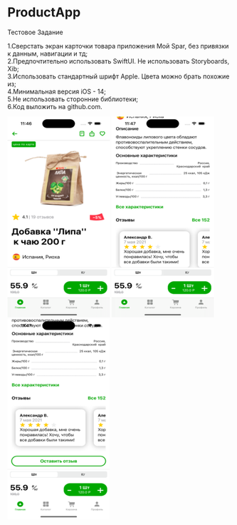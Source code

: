 #  ProductApp
Тестовое Задание

1.Сверстать экран карточки товара приложения Мой Spar, без привязки к данным, навигации и тд;   
2.Предпочтительно использовать SwiftUI. Не использовать Storyboards, Xib;   
3.Использовать стандартный шрифт Apple. Цвета можно брать похожие из;   
4.Минимальная версия iOS - 14;   
5.Не использовать сторонние библиотеки;    
6.Код выложить на github.com.   


<img src="https://raw.githubusercontent.com/Allison-cr/ProductApp/main/ProductApp/image/Simulator%20Screenshot%20-%20iPhone%2014%20Pro%20-%202024-02-01%20at%2023.46.55.png" width="230" height="450">


<img src="https://raw.githubusercontent.com/Allison-cr/ProductApp/main/ProductApp/image/Simulator%20Screenshot%20-%20iPhone%2014%20Pro%20-%202024-02-01%20at%2023.47.06.png" width="230" height="450">

<img src="https://raw.githubusercontent.com/Allison-cr/ProductApp/main/ProductApp/image/Simulator%20Screenshot%20-%20iPhone%2014%20Pro%20-%202024-02-01%20at%2023.47.09.png" width="230" height="450">



